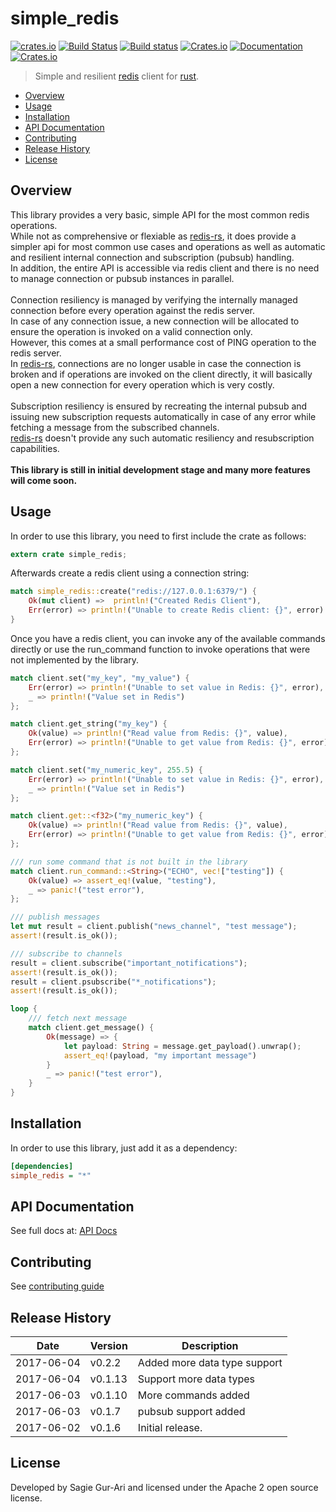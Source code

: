 # simple_redis

[![crates.io](http://meritbadge.herokuapp.com/simple_redis)](https://crates.io/crates/simple_redis) [![Build Status](https://travis-ci.org/sagiegurari/simple_redis.svg)](http://travis-ci.org/sagiegurari/simple_redis) [![Build status](https://ci.appveyor.com/api/projects/status/knyrs33tyjqgt06u?svg=true)](https://ci.appveyor.com/project/sagiegurari/simple-redis) [![Crates.io](https://img.shields.io/crates/l/simple_redis.svg)](https://github.com/sagiegurari/simple_redis/blob/master/LICENSE) [![Documentation](https://docs.rs/simple_redis/badge.svg)](https://docs.rs/crate/simple_redis/) [![Crates.io](https://img.shields.io/crates/d/simple_redis.svg)](https://crates.io/crates/simple_redis)

> Simple and resilient [redis](https://redis.io/) client for [rust](https://www.rust-lang.org/).

* [Overview](#overview)
* [Usage](#usage)
* [Installation](#installation)
* [API Documentation](https://sagiegurari.github.io/simple_redis/)
* [Contributing](.github/CONTRIBUTING.md)
* [Release History](#history)
* [License](#license)

<a name="overview"></a>
## Overview
This library provides a very basic, simple API for the most common redis operations.<br>
While not as comprehensive or flexiable as [redis-rs](https://crates.io/crates/redis),
it does provide a simpler api for most common use cases and operations as well as automatic and resilient internal connection
and subscription (pubsub) handling.<br>
In addition, the entire API is accessible via redis client and there is no need to manage connection or pubsub instances in parallel.<br>
<br>
Connection resiliency is managed by verifying the internally managed connection before every operation against the redis server.<br>
In case of any connection issue, a new connection will be allocated to ensure the operation is invoked on a valid
connection only.<br>
However, this comes at a small performance cost of PING operation to the redis server.<br>
In [redis-rs](https://crates.io/crates/redis), connections are no longer usable in case the connection is broken and if operations are invoked
on the client directly, it will basically open a new connection for every operation which is very costly.<br>
<br>
Subscription resiliency is ensured by recreating the internal pubsub and issuing new subscription requests
automatically in case of any error while fetching a message from the subscribed channels.<br>
[redis-rs](https://crates.io/crates/redis) doesn't provide any such automatic resiliency and resubscription capabilities.
<br>
<br>
**This library is still in initial development stage and many more features will come soon.**

<a name="usage"></a>
## Usage
In order to use this library, you need to first include the crate as follows:

````rust
extern crate simple_redis;
````

Afterwards create a redis client using a connection string:

````rust
match simple_redis::create("redis://127.0.0.1:6379/") {
    Ok(mut client) =>  println!("Created Redis Client"),
    Err(error) => println!("Unable to create Redis client: {}", error)
}
````

Once you have a redis client, you can invoke any of the available commands directly or use the run_command function to invoke operations that were not implemented by the library.

````rust
match client.set("my_key", "my_value") {
    Err(error) => println!("Unable to set value in Redis: {}", error),
    _ => println!("Value set in Redis")
};

match client.get_string("my_key") {
    Ok(value) => println!("Read value from Redis: {}", value),
    Err(error) => println!("Unable to get value from Redis: {}", error)
};

match client.set("my_numeric_key", 255.5) {
    Err(error) => println!("Unable to set value in Redis: {}", error),
    _ => println!("Value set in Redis")
};

match client.get::<f32>("my_numeric_key") {
    Ok(value) => println!("Read value from Redis: {}", value),
    Err(error) => println!("Unable to get value from Redis: {}", error)
};

/// run some command that is not built in the library
match client.run_command::<String>("ECHO", vec!["testing"]) {
    Ok(value) => assert_eq!(value, "testing"),
    _ => panic!("test error"),
};

/// publish messages
let mut result = client.publish("news_channel", "test message");
assert!(result.is_ok());

/// subscribe to channels
result = client.subscribe("important_notifications");
assert!(result.is_ok());
result = client.psubscribe("*_notifications");
assert!(result.is_ok());

loop {
    /// fetch next message
    match client.get_message() {
        Ok(message) => {
            let payload: String = message.get_payload().unwrap();
            assert_eq!(payload, "my important message")
        }
        _ => panic!("test error"),
    }
}
````

<a name="installation"></a>
## Installation
In order to use this library, just add it as a dependency:

```ini
[dependencies]
simple_redis = "*"
```

## API Documentation
See full docs at: [API Docs](https://sagiegurari.github.io/simple_redis/)

## Contributing
See [contributing guide](.github/CONTRIBUTING.md)

<a name="history"></a>
## Release History

| Date        | Version | Description |
| ----------- | ------- | ----------- |
| 2017-06-04  | v0.2.2  | Added more data type support |
| 2017-06-04  | v0.1.13 | Support more data types |
| 2017-06-03  | v0.1.10 | More commands added |
| 2017-06-03  | v0.1.7  | pubsub support added |
| 2017-06-02  | v0.1.6  | Initial release. |

<a name="license"></a>
## License
Developed by Sagie Gur-Ari and licensed under the Apache 2 open source license.